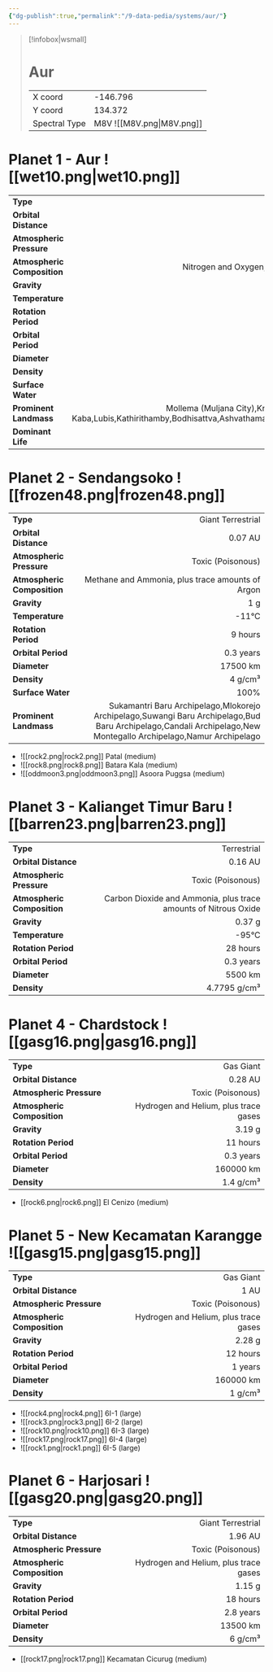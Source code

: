 ```yaml
---
{"dg-publish":true,"permalink":"/9-data-pedia/systems/aur/"}
---
```


> [!infobox|wsmall]
> # Aur
> | | |
> | - | - |
> | X coord | -146.796 |
> | Y coord| 134.372 |
> | Spectral Type | M8V ![[M8V.png\|M8V.png]] |

# Planet 1 - Aur ![[wet10.png\|wet10.png]]
|                             |                           |
| --------------------------- | -------------------------:|
| **Type**                    |             Terrestrial |
| **Orbital Distance**        |   0.04 AU |
| **Atmospheric Pressure**    |       Breathable |
| **Atmospheric Composition** |      Nitrogen and Oxygen, plus trace gases |
| **Gravity**                 |        0.97 g |
| **Temperature**             |    26°C |
| **Rotation Period**         |  19 hours |
| **Orbital Period** | 0.3 years |
| **Diameter**                |      11700 km | 
| **Density**                 |    5.8284 g/cm³ |
| **Surface Water**           |           87% | 
| **Prominent Landmass**      |         Mollema (Muljana City),Kratu's Hold,Kaba-Kaba,Lubis,Kathirithamby,Bodhisattva,Ashvathaman,Indra,Kauravas | 
| **Dominant Life**           |         Reptiles |





# Planet 2 - Sendangsoko ![[frozen48.png\|frozen48.png]]
|                             |                           |
| --------------------------- | -------------------------:|
| **Type**                    |             Giant Terrestrial |
| **Orbital Distance**        |   0.07 AU |
| **Atmospheric Pressure**    |       Toxic (Poisonous) |
| **Atmospheric Composition** |      Methane and Ammonia, plus trace amounts of Argon |
| **Gravity**                 |        1 g |
| **Temperature**             |    -11°C |
| **Rotation Period**         |  9 hours |
| **Orbital Period** | 0.3 years |
| **Diameter**                |      17500 km | 
| **Density**                 |    4 g/cm³ |
| **Surface Water**           |           100% | 
| **Prominent Landmass**      |         Sukamantri Baru Archipelago,Mlokorejo Archipelago,Suwangi Baru Archipelago,Bud Baru Archipelago,Candali Archipelago,New Montegallo Archipelago,Namur Archipelago | 



- ![[rock2.png\|rock2.png]] Patal (medium)
- ![[rock8.png\|rock8.png]] Batara Kala (medium)
- ![[oddmoon3.png\|oddmoon3.png]] Asoora Puggsa (medium)


# Planet 3 - Kalianget Timur Baru ![[barren23.png\|barren23.png]]
|                             |                           |
| --------------------------- | -------------------------:|
| **Type**                    |             Terrestrial |
| **Orbital Distance**        |   0.16 AU |
| **Atmospheric Pressure**    |       Toxic (Poisonous) |
| **Atmospheric Composition** |      Carbon Dioxide and Ammonia, plus trace amounts of Nitrous Oxide |
| **Gravity**                 |        0.37 g |
| **Temperature**             |    -95°C |
| **Rotation Period**         |  28 hours |
| **Orbital Period** | 0.3 years |
| **Diameter**                |      5500 km | 
| **Density**                 |    4.7795 g/cm³ |





# Planet 4 - Chardstock ![[gasg16.png\|gasg16.png]]
|                             |                           |
| --------------------------- | -------------------------:|
| **Type**                    |             Gas Giant |
| **Orbital Distance**        |   0.28 AU |
| **Atmospheric Pressure**    |       Toxic (Poisonous) |
| **Atmospheric Composition** |      Hydrogen and Helium, plus trace gases |
| **Gravity**                 |        3.19 g |
| **Rotation Period**         |  11 hours |
| **Orbital Period** | 0.3 years |
| **Diameter**                |      160000 km | 
| **Density**                 |    1.4 g/cm³ |



- [[rock6.png\|rock6.png]] El Cenizo (medium)

# Planet 5 - New Kecamatan Karangge ![[gasg15.png\|gasg15.png]]
|                             |                           |
| --------------------------- | -------------------------:|
| **Type**                    |             Gas Giant |
| **Orbital Distance**        |   1 AU |
| **Atmospheric Pressure**    |       Toxic (Poisonous) |
| **Atmospheric Composition** |      Hydrogen and Helium, plus trace gases |
| **Gravity**                 |        2.28 g |
| **Rotation Period**         |  12 hours |
| **Orbital Period** | 1 years |
| **Diameter**                |      160000 km | 
| **Density**                 |    1 g/cm³ |



- ![[rock4.png\|rock4.png]] 6I-1 (large)
- ![[rock3.png\|rock3.png]] 6I-2 (large)
- ![[rock10.png\|rock10.png]] 6I-3 (large)
- ![[rock17.png\|rock17.png]] 6I-4 (large)
- ![[rock1.png\|rock1.png]] 6I-5 (large)


# Planet 6 - Harjosari ![[gasg20.png\|gasg20.png]]
|                             |                           |
| --------------------------- | -------------------------:|
| **Type**                    |             Giant Terrestrial |
| **Orbital Distance**        |   1.96 AU |
| **Atmospheric Pressure**    |       Toxic (Poisonous) |
| **Atmospheric Composition** |      Hydrogen and Helium, plus trace gases |
| **Gravity**                 |        1.15 g |
| **Rotation Period**         |  18 hours |
| **Orbital Period** | 2.8 years |
| **Diameter**                |      13500 km | 
| **Density**                 |    6 g/cm³ |



- [[rock17.png\|rock17.png]] Kecamatan Cicurug (medium)

